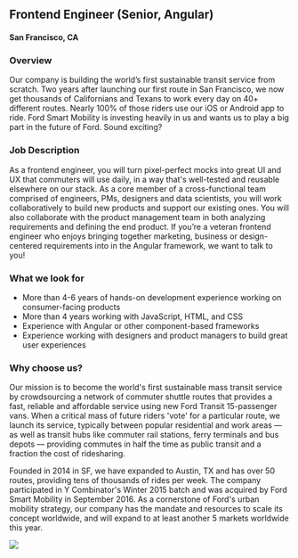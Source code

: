 ## Frontend Engineer (Senior, Angular)
#### San Francisco, CA

### Overview
Our company is building the world’s first sustainable transit service from scratch. Two years after launching our first route in San Francisco, we now get thousands of Californians and Texans to work every day on 40+ different routes. Nearly 100% of those riders use our iOS or Android app to ride. Ford Smart Mobility is investing heavily in us and wants us to play a big part in the future of Ford. Sound exciting?

### Job Description
As a frontend engineer, you will turn pixel-perfect mocks into great UI and UX that commuters will use daily, in a way that's well-tested and reusable elsewhere on our stack. As a core member of a cross-functional team comprised of engineers, PMs, designers and data scientists, you will work collaboratively to build new products and support our existing ones. You will also collaborate with the product management team in both analyzing requirements and defining the end product. If you’re a veteran frontend engineer who enjoys bringing together marketing, business or design-centered requirements into in the Angular framework, we want to talk to you!

### What we look for
+ More than 4-6 years of hands-on development experience working on consumer-facing products
+ More than 4 years working with JavaScript, HTML, and CSS
+ Experience with Angular or other component-based frameworks
+ Experience working with designers and product managers to build great user experiences

### Why choose us?
Our mission is to become the world's first sustainable mass transit service by crowdsourcing a network of commuter shuttle routes that provides a fast, reliable and affordable service using new Ford Transit 15-passenger vans. When a critical mass of future riders 'vote' for a particular route, we launch its service, typically between popular residential and work areas — as well as transit hubs like commuter rail stations, ferry terminals and bus depots — providing commutes in half the time as public transit and a fraction the cost of ridesharing.

Founded in 2014 in SF, we have expanded to Austin, TX and has over 50 routes, providing tens of thousands of rides per week. The company participated in Y Combinator's Winter 2015 batch and was acquired by Ford Smart Mobility in September 2016. As a cornerstone of Ford's urban mobility strategy, our company has the mandate and resources to scale its concept worldwide, and will expand to at least another 5 markets worldwide this year.


[<img src='https://dabuttonfactory.com/button.png?t=Apply&f=Calibri-Bold&ts=24&tc=fff&tshs=1&tshc=000&hp=20&vp=8&c=5&bgt=gradient&bgc=3d85c6&ebgc=073763'>](https://letsrockit.co/users/auth/github?job_id=q2hhcmlvda-frontend-engineer-senior-angular)
